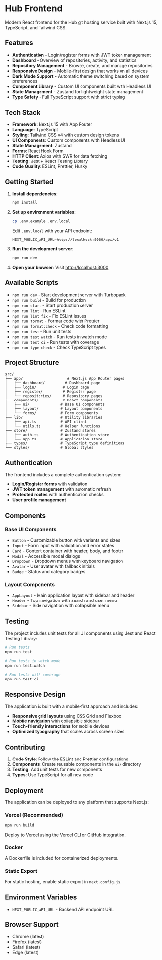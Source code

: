 # Hub Frontend

Modern React frontend for the Hub git hosting service built with Next.js 15, TypeScript, and Tailwind CSS.

## Features

- **Authentication** - Login/register forms with JWT token management
- **Dashboard** - Overview of repositories, activity, and statistics
- **Repository Management** - Browse, create, and manage repositories
- **Responsive Design** - Mobile-first design that works on all devices
- **Dark Mode Support** - Automatic theme switching based on system preferences
- **Component Library** - Custom UI components built with Headless UI
- **State Management** - Zustand for lightweight state management
- **Type Safety** - Full TypeScript support with strict typing

## Tech Stack

- **Framework**: Next.js 15 with App Router
- **Language**: TypeScript
- **Styling**: Tailwind CSS v4 with custom design tokens
- **UI Components**: Custom components with Headless UI
- **State Management**: Zustand
- **Forms**: React Hook Form
- **HTTP Client**: Axios with SWR for data fetching
- **Testing**: Jest + React Testing Library
- **Code Quality**: ESLint, Prettier, Husky

## Getting Started

1. **Install dependencies**:
   ```bash
   npm install
   ```

2. **Set up environment variables**:
   ```bash
   cp .env.example .env.local
   ```
   Edit `.env.local` with your API endpoint:
   ```
   NEXT_PUBLIC_API_URL=http://localhost:8080/api/v1
   ```

3. **Run the development server**:
   ```bash
   npm run dev
   ```

4. **Open your browser**:
   Visit [http://localhost:3000](http://localhost:3000)

## Available Scripts

- `npm run dev` - Start development server with Turbopack
- `npm run build` - Build for production
- `npm run start` - Start production server
- `npm run lint` - Run ESLint
- `npm run lint:fix` - Fix ESLint issues
- `npm run format` - Format code with Prettier
- `npm run format:check` - Check code formatting
- `npm run test` - Run unit tests
- `npm run test:watch` - Run tests in watch mode
- `npm run test:ci` - Run tests with coverage
- `npm run type-check` - Check TypeScript types

## Project Structure

```
src/
├── app/                    # Next.js App Router pages
│   ├── dashboard/         # Dashboard page
│   ├── login/            # Login page
│   ├── register/         # Register page
│   └── repositories/     # Repository pages
├── components/           # React components
│   ├── ui/              # Base UI components
│   ├── layout/          # Layout components
│   └── forms/           # Form components
├── lib/                 # Utility libraries
│   ├── api.ts           # API client
│   └── utils.ts         # Helper functions
├── store/               # Zustand stores
│   ├── auth.ts          # Authentication store
│   └── app.ts           # Application store
├── types/               # TypeScript type definitions
└── styles/              # Global styles
```

## Authentication

The frontend includes a complete authentication system:

- **Login/Register forms** with validation
- **JWT token management** with automatic refresh
- **Protected routes** with authentication checks
- **User profile management**

## Components

### Base UI Components

- `Button` - Customizable button with variants and sizes
- `Input` - Form input with validation and error states
- `Card` - Content container with header, body, and footer
- `Modal` - Accessible modal dialogs
- `Dropdown` - Dropdown menus with keyboard navigation
- `Avatar` - User avatar with fallback initials
- `Badge` - Status and category badges

### Layout Components

- `AppLayout` - Main application layout with sidebar and header
- `Header` - Top navigation with search and user menu
- `Sidebar` - Side navigation with collapsible menu

## Testing

The project includes unit tests for all UI components using Jest and React Testing Library:

```bash
# Run tests
npm run test

# Run tests in watch mode
npm run test:watch

# Run tests with coverage
npm run test:ci
```

## Responsive Design

The application is built with a mobile-first approach and includes:

- **Responsive grid layouts** using CSS Grid and Flexbox
- **Mobile navigation** with collapsible sidebar
- **Touch-friendly interactions** for mobile devices
- **Optimized typography** that scales across screen sizes

## Contributing

1. **Code Style**: Follow the ESLint and Prettier configurations
2. **Components**: Create reusable components in the `ui/` directory
3. **Testing**: Add unit tests for new components
4. **Types**: Use TypeScript for all new code

## Deployment

The application can be deployed to any platform that supports Next.js:

### Vercel (Recommended)
```bash
npm run build
```
Deploy to Vercel using the Vercel CLI or GitHub integration.

### Docker
A Dockerfile is included for containerized deployments.

### Static Export
For static hosting, enable static export in `next.config.js`.

## Environment Variables

- `NEXT_PUBLIC_API_URL` - Backend API endpoint URL

## Browser Support

- Chrome (latest)
- Firefox (latest)
- Safari (latest)
- Edge (latest)